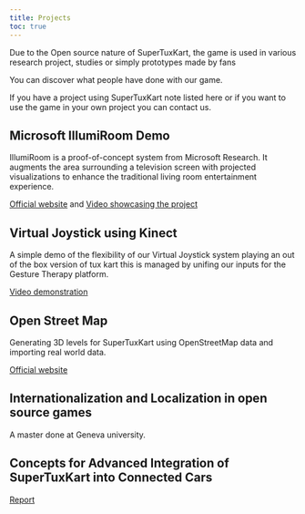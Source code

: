 ```yaml
---
title: Projects
toc: true
---
```

Due to the Open source nature of SuperTuxKart, the game is used in various research project, studies or simply prototypes made by fans

You can discover what people have done with our game.

If you have a project using SuperTuxKart note listed here or if you want to use the game in your own project you can contact us.

## Microsoft IllumiRoom Demo

IllumiRoom is a proof-of-concept system from Microsoft Research. It augments the area surrounding a television screen with projected visualizations to enhance the traditional living room entertainment experience.

[Official website](https://www.microsoft.com/en-us/research/project/illumiroom-peripheral-projected-illusions-for-interactive-experiences/) and [Video showcasing the project](https://www.youtube.com/watch?v=re1EatGRV0w&t=49s)

## Virtual Joystick using Kinect

A simple demo of the flexibility of our Virtual Joystick system playing an out of the box version of tux kart this is managed by unifing our inputs for the Gesture Therapy platform.

[Video demonstration](https://www.youtube.com/watch?v=8vSfHG7BHUk)

## Open Street Map

Generating 3D levels for SuperTuxKart using OpenStreetMap data and importing real world data.

[Official website](https://wiki.openstreetmap.org/wiki/SuperTuxKart)

## Internationalization and Localization in open source games

A master done at Geneva university.

## Concepts for Advanced Integration of SuperTuxKart into Connected Cars

[Report](https://elib.uni-stuttgart.de/bitstream/11682/11901/1/Master%27s%20Thesis.pdf)

